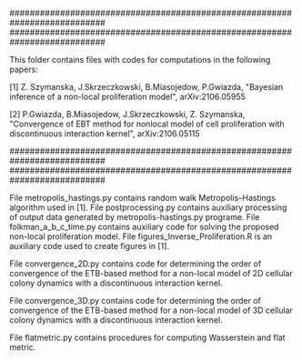 ###########################################################################
###########################################################################

This folder contains files with codes for computations in the following papers:

[1] Z. Szymanska, J.Skrzeczkowski, B.Miasojedow, P.Gwiazda, "Bayesian inference of a non-local proliferation model", arXiv:2106.05955

[2] P.Gwiazda, B.Miasojedow, J.Skrzeczkowski, Z. Szymanska, "Convergence of EBT method for nonlocal model of cell proliferation with discontinuous interaction kernel", arXiv:2106.05115

###########################################################################
###########################################################################

File metropolis_hastings.py contains random walk Metropolis–Hastings algorithm used in [1].
File postprocessing.py contains auxiliary processing of output data generated by metropolis-hastings.py programe.
File folkman_a_b_c_time.py contains auxiliary code for solving the proposed non-local proliferation model.
File figures_Inverse_Proliferation.R is an auxiliary code used to create figures in [1].


File convergence_2D.py contains code for determining the order of convergence of the ETB-based method for a non-local model of 2D cellular colony dynamics with a discontinuous interaction kernel.

File convergence_3D.py contains code for determining the order of convergence of the ETB-based method for a non-local model of 3D cellular colony dynamics with a discontinuous interaction kernel.

File flatmetric.py contains procedures for computing Wasserstein and flat metric.

